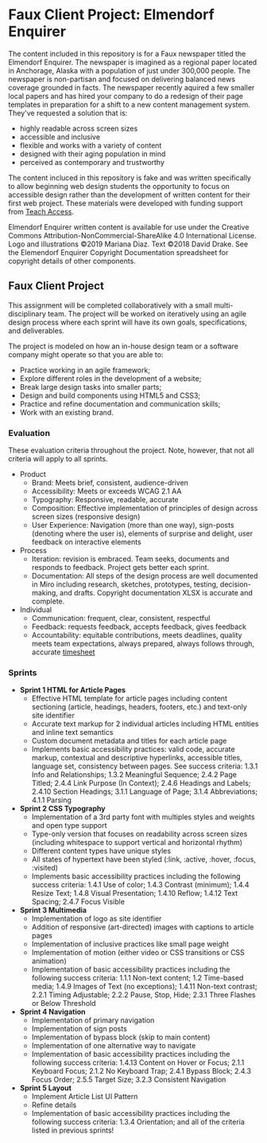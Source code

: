 # Faux Client Project: Elmendorf Enquirer
The content included in this repository is for a Faux newspaper titled the Elmendorf Enquirer. The newspaper is imagined as a regional paper located in Anchorage, Alaska with a population of just under 300,000 people. The newspaper is non-partisan and focused on delivering balanced news coverage grounded in facts. The newspaper recently aquired a few smaller local papers and has hired your company to do a redesign of their page templates in preparation for a shift to a new content management system. They've requested a solution that is:
- highly readable across screen sizes
- accessible and inclusive
- flexible and works with a variety of content
- designed with their aging population in mind
- perceived as contemporary and trustworthy

The content incluced in this repository is fake and was written specifically to allow beginning web design students the opportunity to focus on accessible design rather than the development of written content for their first web project. These materials were developed with funding support from [Teach Access](https://teachaccess.org/initiatives/faculty-grants/).

Elmendorf Enquirer written content is available for use under the Creative Commons Attribution-NonCommercial-ShareAlike 4.0 International License. Logo and illustrations ©2019 Mariana Diaz. Text ©2018 David Drake. See the Elemendorf Enquirer Copyright Documentation spreadsheet for copyright details of other components.

## Faux Client Project
This assignment will be completed collaboratively with a small multi-disciplinary team. The project will be worked on iteratively using an agile design process where each sprint will have its own goals, specifications, and deliverables.

The project is modeled on how an in-house design team or a software company might operate so that you are able to:
- Practice working in an agile framework;
- Explore different roles in the development of a website;
- Break large design tasks into smaller parts;
- Design and build components using HTML5 and CSS3;
- Practice and refine documentation and communication skills;
- Work with an existing brand.

### Evaluation
These evaluation criteria throughout the project. Note, however, that not all criteria will apply to all sprints.

- Product
	- Brand: Meets brief, consistent, audience-driven
	- Accessibility: Meets or exceeds WCAG 2.1 AA
	- Typography: Responsive, readable, accurate
	- Composition: Effective implementation of principles of design across screen sizes (responsive design)
	- User Experience: Navigation (more than one way), sign-posts (denoting where the user is), elements of surprise and delight, user feedback on interactive elements
- Process
	- Iteration: revision is embraced. Team seeks, documents and responds to feedback. Project gets better each sprint.
	- Documentation: All steps of the design process are well documented in Miro including research, sketches, prototypes, testing, decision-making, and drafts. Copyright documentation XLSX is accurate and complete.
- Individual
	- Communication: frequent, clear, consistent, respectful
	- Feedback: requests feedback, accepts feedback, gives feedback
	- Accountability: equitable contributions, meets deadlines, quality meets team expectations, always prepared, always follows through, accurate [timesheet](https://docs.google.com/spreadsheets/d/1U2A8vUCcFvbcLZoCh8yhen1OKPgDMrzqMW-KzsDgxDg/copy)

### Sprints
- **Sprint 1 HTML for Article Pages**
	- Effective HTML template for article pages including content sectioning (article, headings, headers, footers, etc.) and text-only site identifier
	- Accurate text markup for 2 individual articles including HTML entities and inline text semantics
	- Custom document metadata and titles for each article page
	- Implements basic accessibility practices: valid code, accurate markup, contextual and descriptive hyperlinks, accessible titles, language set, consistency between pages. See success criteria: 1.3.1 Info and Relationships; 1.3.2 Meaningful Sequence; 2.4.2 Page Titled; 2.4.4 Link Purpose (In Context); 2.4.6 Headings and Labels; 2.4.10 Section Headings; 3.1.1 Language of Page; 3.1.4 Abbreviations; 4.1.1 Parsing
- **Sprint 2 CSS Typography**
	- Implementation of a 3rd party font with multiples styles and weights and open type support
	- Type-only version that focuses on readability across screen sizes (including whitespace to support vertical and horizontal rhythm)
	- Different content types have unique styles
	- All states of hypertext have been styled (:link, :active, :hover, :focus, :visited)
	- Implements basic accessibility practices including the following success criteria: 1.4.1 Use of color; 1.4.3 Contrast (minimum); 1.4.4 Resize Text; 1.4.8 Visual Presentation; 1.4.10 Reflow; 1.4.12 Text Spacing; 2.4.7 Focus Visible
- **Sprint 3 Multimedia**
	- Implementation of logo as site identifier
	- Addition of responsive (art-directed) images with captions to article pages
	- Implementation of inclusive practices like small page weight
	- Implementation of motion (either video or CSS transitions or CSS animation)
	- Implementation of basic accessibility practices including the following success criteria: 1.1.1 Non-text content; 1.2 Time-based media; 1.4.9 Images of Text (no exceptions); 1.4.11 Non-text contrast; 2.2.1 Timing Adjustable; 2.2.2 Pause, Stop, Hide; 2.3.1 Three Flashes or Below Threshold
- **Sprint 4 Navigation**
	- Implementation of primary navigation
	- Implementation of sign posts
	- Implementation of bypass block (skip to main content)
	- Implementation of one alternative way to navigate
	- Implementation of basic accessibility practices including the following success criteria: 1.4.13 Content on Hover or Focus; 2.1.1 Keyboard Focus; 2.1.2 No Keyboard Trap; 2.4.1 Bypass Block; 2.4.3 Focus Order; 2.5.5 Target Size; 3.2.3 Consistent Navigation
- **Sprint 5 Layout**
	- Implement Article List UI Pattern
	- Refine details
	- Implementation of basic accessibility practices including the following success criteria: 1.3.4 Orientation; and all of the criteria listed in previous sprints!
